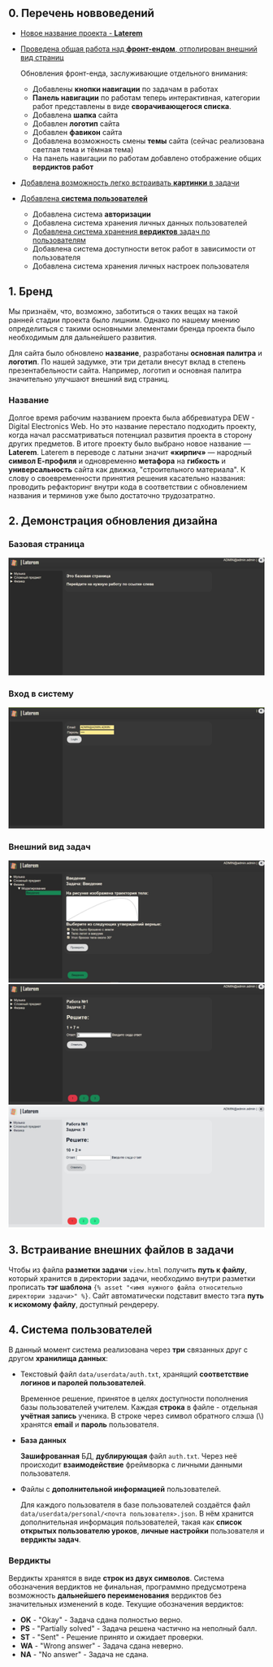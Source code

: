 ## 0. Перечень новвоведений 
- [Новое название проекта - **Laterem**](#название)
- [Проведена общая работа над **фронт-ендом**, отполирован внешний вид страниц](#2-демонстрация-обновления-дизайна)
    
    Обновления фронт-енда, заслуживающие отдельного внимания:
    - Добавлены **кнопки навигации** по задачам в работах 
    - **Панель навигации** по работам теперь интерактивная, категории работ представлены в виде **сворачивающегося списка**. 
    - Добавлена **шапка** сайта 
    - Добавлен **логотип** сайта 
    - Добавлен **фавикон** сайта 
    - Добавлена возможность смены **темы** сайта (сейчас реализована светлая тема и тёмная тема) 
    - На панель навигации по работам добавлено отображение общих **вердиктов работ**
- [Добавлена возможность легко встраивать **картинки** в задачи](#3-встраивание-внешних-файлов-в-задачи)
- [Добавлена **система пользователей**](#4-система-пользователей)
    - Добавлена система **авторизации**
    - Добавлена система хранения личных данных пользователей
    - [Добавлена система хранения **вердиктов** задач по пользователям](#вердикты)
    - Добавлена система доступности веток работ в зависимости от пользователя 
    - Добавлена система хранения личных настроек пользователя 

  
## 1. Бренд 
Мы признаём, что, возможно, заботиться о таких вещах на такой ранней стадии проекта было лишним. Однако по нашему мнению определиться с такими основными элементами бренда проекта было необходимым для дальнейшего развития. 
  
Для сайта было обновлено **название**, разработаны **основная палитра** и **логотип**. По нашей задумке, эти три детали внесут вклад в степень презентабельности сайта. Например, логотип и основная палитра значительно улучшают внешний вид страниц. 
  
### Название 
Долгое время рабочим названием проекта была аббревиатура DEW - Digital Electronics Web. Но это название перестало подходить проекту, когда начал рассматриваться потенциал развития проекта в сторону других предметов. 
В итоге проекту было выбрано новое название — **Laterem**. 
Laterem в переводе с латыни значит **«кирпич»** — народный **символ Е-профиля** и одновременно **метафора** на **гибкость** и **универсальность** сайта как движка, "строительного материала". 
К слову о своевременности принятия решения касательно названия: проводить рефакторинг внутри кода в соответствии с обновлением названия и терминов уже было достаточно трудозатратно. 
 
## 2. Демонстрация обновления дизайна 

### Базовая страница
![index page](img/index.jpg)
### Вход в систему
![login page](img/login.jpg)
### Внешний вид задач
![task page](img/task1.jpg)
![task page](img/task2.jpg)
![task page](img/eyeburn.jpg)


## 3. Встраивание **внешних файлов** в задачи
Чтобы из файла **разметки задачи** `view.html` получить **путь к файлу**, который хранится в директории задачи, необходимо внутри разметки прописать **тэг шаблона** `{% asset "<имя нужного файла относительно директории задачи>" %}`. Сайт автоматически подставит вместо тэга **путь к искомому файлу**, доступный рендереру. 

## 4. Система пользователей
В данный момент система реализована через **три** связанных друг с другом **хранилища данных**:
- Текстовый файл `data/userdata/auth.txt`, хранящий **соответствие логинов и паролей пользователей**. 
    
    Временное решение, принятое в целях доступности пополнения базы пользователей учителем. 
    Каждая **строка** в файле - отдельная **учётная запись** ученика. В строке через символ обратного слэша (\\) хранятся **email** и **пароль** пользователя. 
- **База данных**
    
    **Зашифрованная** БД, **дублирующая** файл `auth.txt`. Через неё происходит **взаимодействие** фреймворка с личными данными пользователя. 
- Файлы с **дополнительной информацией** пользователей. 
    
    Для каждого пользователя в базе пользователей создаётся файл `data/userdata/personal/<почта пользователя>.json`. В нём хранится дополнительная информация пользователей, такая как **список открытых пользователю уроков**, **личные настройки** пользователя и **вердикты задач**. 

### Вердикты
Вердикты хранятся в виде **строк из двух символов**. Система обозначения вердиктов не финальная, программно предусмотрена возможность **дальнейшего переименования** вердиктов без значительных изменений в коде. 
Текущие обозначения вердиктов:
- **OK** - "Okay" - Задача сдана полностью верно. 
- **PS** - "Partially solved" - Задача решена частично на неполный балл. 
- **ST** - "Sent" - Решение принято и ожидает проверки.
- **WA** - "Wrong answer" - Задача сдана неверно.
- **NA** - "No answer" - Задача не сдана.